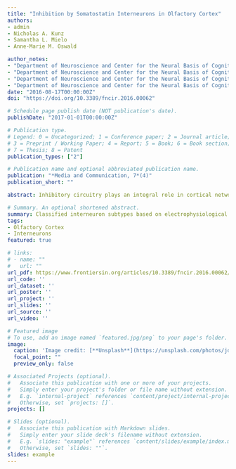 ```yaml
---
title: "Inhibition by Somatostatin Interneurons in Olfactory Cortex"
authors:
- admin
- Nicholas A. Kunz
- Samantha L. Mielo
- Anne-Marie M. Oswald

author_notes:
- "Department of Neuroscience and Center for the Neural Basis of Cognition, University of Pittsburgh, Pittsburgh, PA, USA"
- "Department of Neuroscience and Center for the Neural Basis of Cognition, University of Pittsburgh, Pittsburgh, PA, USA"
- "Department of Neuroscience and Center for the Neural Basis of Cognition, University of Pittsburgh, Pittsburgh, PA, USA"
- "Department of Neuroscience and Center for the Neural Basis of Cognition, University of Pittsburgh, Pittsburgh, PA, USA"
date: "2016-08-17T00:00:00Z"
doi: "https://doi.org/10.3389/fncir.2016.00062"

# Schedule page publish date (NOT publication's date).
publishDate: "2017-01-01T00:00:00Z"

# Publication type.
# Legend: 0 = Uncategorized; 1 = Conference paper; 2 = Journal article;
# 3 = Preprint / Working Paper; 4 = Report; 5 = Book; 6 = Book section;
# 7 = Thesis; 8 = Patent
publication_types: ["2"]

# Publication name and optional abbreviated publication name.
publication: "*Media and Communication, 7*(4)"
publication_short: ""

abstract: Inhibitory circuitry plays an integral role in cortical network activity. The development of transgenic mouse lines targeting unique interneuron classes has significantly advanced our understanding of the functional roles of specific inhibitory circuits in neocortical sensory processing. In contrast, considerably less is known about the circuitry and function of interneuron classes in piriform cortex, a paleocortex responsible for olfactory processing. In this study, we sought to utilize transgenic technology to investigate inhibition mediated by somatostatin (SST) interneurons onto pyramidal cells (PCs), parvalbumin (PV) interneurons, and other interneuron classes. As a first step, we characterized the anatomical distributions and intrinsic properties of SST and PV interneurons in four transgenic lines (SST-cre, GIN, PV-cre, and G42) that are commonly interbred to investigate inhibitory connectivity. Surprisingly, the distributions SST and PV cell subtypes targeted in the GIN and G42 lines were sparse in piriform cortex compared to neocortex. Moreover, two-thirds of interneurons recorded in the SST-cre line had electrophysiological properties similar to fast spiking (FS) interneurons rather than regular (RS) or low threshold spiking (LTS) phenotypes. Nonetheless, like neocortex, we find that SST-cells broadly inhibit a number of unidentified interneuron classes including putatively identified PV cells and surprisingly, other SST cells. We also confirm that SST-cells inhibit pyramidal cell dendrites and thus, influence dendritic integration of afferent and recurrent inputs to the piriform cortex. Altogether, our findings suggest that SST interneurons play an important role in regulating both excitation and the global inhibitory network during olfactory processing.

# Summary. An optional shortened abstract.
summary: Classified interneuron subtypes based on electrophysiological and morphological properties using hierarchical clustering analysis in R. Compared data to genetic and molecular markers to design experimental manipulations in future work.
tags:
- Olfactory Cortex
- Interneurons
featured: true

# links:
# - name: ""
#   url: ""
url_pdf: https://www.frontiersin.org/articles/10.3389/fncir.2016.00062/pdf
url_code: ''
url_dataset: ''
url_poster: ''
url_project: ''
url_slides: ''
url_source: ''
url_video: ''

# Featured image
# To use, add an image named `featured.jpg/png` to your page's folder. 
image:
  caption: 'Image credit: [**Unsplash**](https://unsplash.com/photos/jdD8gXaTZsc)'
  focal_point: ""
  preview_only: false

# Associated Projects (optional).
#   Associate this publication with one or more of your projects.
#   Simply enter your project's folder or file name without extension.
#   E.g. `internal-project` references `content/project/internal-project/index.md`.
#   Otherwise, set `projects: []`.
projects: []

# Slides (optional).
#   Associate this publication with Markdown slides.
#   Simply enter your slide deck's filename without extension.
#   E.g. `slides: "example"` references `content/slides/example/index.md`.
#   Otherwise, set `slides: ""`.
slides: example
---
```

